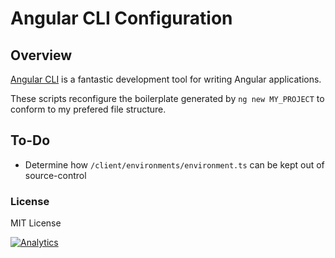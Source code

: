 # Angular CLI Configuration

## Overview

[Angular CLI](https://github.com/angular/angular-cli) is a fantastic development tool for writing Angular applications.

These scripts reconfigure the boilerplate generated by `ng new MY_PROJECT` to conform to my prefered file structure.

## To-Do

* Determine how `/client/environments/environment.ts` can be kept out of source-control

### License

MIT License

[![Analytics](https://cjs-beacon.appspot.com/UA-10006093-3/github/cjsheets/scripts/angular-cli?pixel)](https://github.com/cjsheets/scripts/angular-cli)
